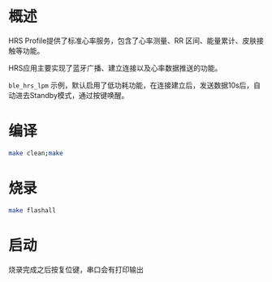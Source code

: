 # 概述

HRS Profile提供了标准心率服务，包含了心率测量、RR 区间、能量累计、皮肤接触等功能。

HRS应用主要实现了蓝牙广播、建立连接以及心率数据推送的功能。

`ble_hrs_lpm` 示例，默认启用了低功耗功能，在连接建立后，发送数据10s后，自动进去Standby模式，通过按键唤醒。

# 编译

```bash
make clean;make
```

# 烧录

```bash
make flashall
```

# 启动

烧录完成之后按复位键，串口会有打印输出
